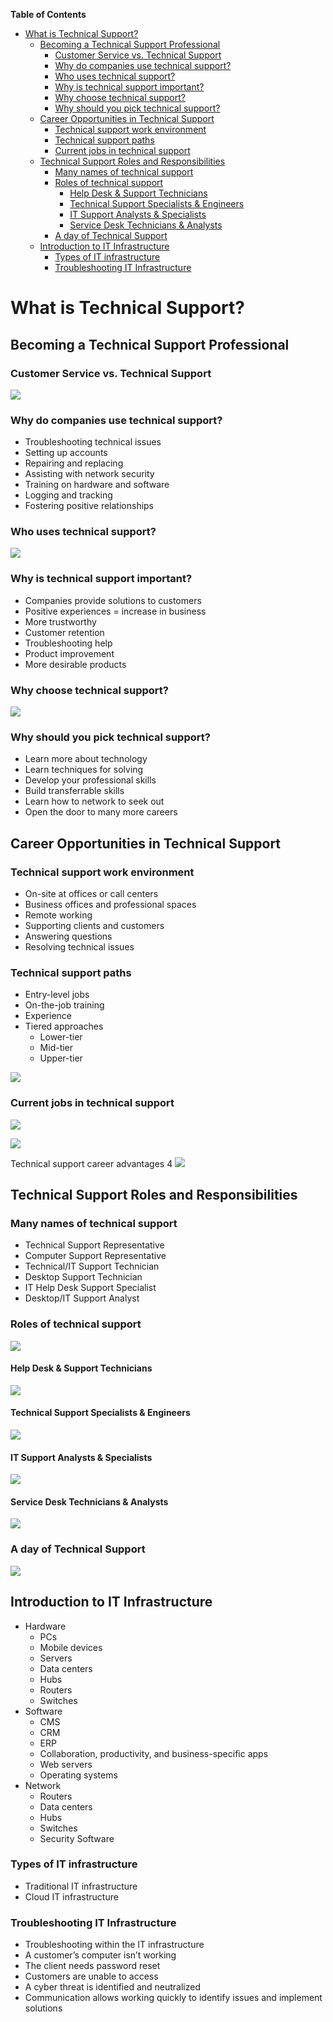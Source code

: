 <!-- START doctoc generated TOC please keep comment here to allow auto update -->
<!-- DON'T EDIT THIS SECTION, INSTEAD RE-RUN doctoc TO UPDATE -->
**Table of Contents**

- [What is Technical Support?](#what-is-technical-support)
  - [Becoming a Technical Support Professional](#becoming-a-technical-support-professional)
    - [Customer Service vs. Technical Support](#customer-service-vs-technical-support)
    - [Why do companies use technical support?](#why-do-companies-use-technical-support)
    - [Who uses technical support?](#who-uses-technical-support)
    - [Why is technical support important?](#why-is-technical-support-important)
    - [Why choose technical support?](#why-choose-technical-support)
    - [Why should you pick technical support?](#why-should-you-pick-technical-support)
  - [Career Opportunities in Technical Support](#career-opportunities-in-technical-support)
    - [Technical support work environment](#technical-support-work-environment)
    - [Technical support paths](#technical-support-paths)
    - [Current jobs in technical support](#current-jobs-in-technical-support)
  - [Technical Support Roles and Responsibilities](#technical-support-roles-and-responsibilities)
    - [Many names of technical support](#many-names-of-technical-support)
    - [Roles of technical support](#roles-of-technical-support)
      - [Help Desk & Support Technicians](#help-desk--support-technicians)
      - [Technical Support Specialists & Engineers](#technical-support-specialists--engineers)
      - [IT Support Analysts & Specialists](#it-support-analysts--specialists)
      - [Service Desk Technicians & Analysts](#service-desk-technicians--analysts)
    - [A day of Technical Support](#a-day-of-technical-support)
  - [Introduction to IT Infrastructure](#introduction-to-it-infrastructure)
    - [Types of IT infrastructure](#types-of-it-infrastructure)
    - [Troubleshooting IT Infrastructure](#troubleshooting-it-infrastructure)

<!-- END doctoc generated TOC please keep comment here to allow auto update -->

# What is Technical Support?

## Becoming a Technical Support Professional

### Customer Service vs. Technical Support

![](images/Pasted%20image%2020230222105636.png)

### Why do companies use technical support?

- Troubleshooting technical issues
- Setting up accounts
- Repairing and replacing
- Assisting with network security
- Training on hardware and software
- Logging and tracking
- Fostering positive relationships

### Who uses technical support?

![](images/Pasted%20image%2020230222105840.png)

### Why is technical support important?

- Companies provide solutions to customers
- Positive experiences = increase in business
- More trustworthy
- Customer retention
- Troubleshooting help
- Product improvement
- More desirable products

### Why choose technical support?

![](images/Pasted%20image%2020230222110047.png)

### Why should you pick technical support?

- Learn more about technology
- Learn techniques for solving
- Develop your professional skills
- Build transferrable skills
- Learn how to network to seek out
- Open the door to many more careers

## Career Opportunities in Technical Support

### Technical support work environment

- On-site at offices or call centers
- Business offices and professional spaces
- Remote working
- Supporting clients and customers
- Answering questions
- Resolving technical issues

### Technical support paths

- Entry-level jobs
- On-the-job training
- Experience
- Tiered approaches
	- Lower-tier
	- Mid-tier
	- Upper-tier

![](images/Pasted%20image%2020230222110922.png)

### Current jobs in technical support

![](images/Pasted%20image%2020230222111040.png)

![](images/Pasted%20image%2020230222111114.png)

Technical support career advantages
4
![](images/Pasted%20image%2020230222111211.png)

## Technical Support Roles and Responsibilities

### Many names of technical support

- Technical Support Representative
- Computer Support Representative
- Technical/IT Support Technician
- Desktop Support Technician
- IT Help Desk Support Specialist
- Desktop/IT Support Analyst

### Roles of technical support

![](images/Pasted%20image%2020230222111617.png)

#### Help Desk & Support Technicians

![](images/Pasted%20image%2020230222111722.png)

#### Technical Support Specialists & Engineers

![](images/Pasted%20image%2020230222111847.png)

#### IT Support Analysts & Specialists

![](images/Pasted%20image%2020230222111931.png)

#### Service Desk Technicians & Analysts

![](images/Pasted%20image%2020230222112008.png)

### A day of Technical Support

![](images/Pasted%20image%2020230222112058.png)

## Introduction to IT Infrastructure

- Hardware
	- PCs
	- Mobile devices
	- Servers
	- Data centers
	- Hubs
	- Routers
	- Switches
- Software
	- CMS
	- CRM
	- ERP
	- Collaboration, productivity, and business-specific apps
	- Web servers
	- Operating systems
- Network
	- Routers
	- Data centers
	- Hubs
	- Switches
	- Security Software

### Types of IT infrastructure

- Traditional IT infrastructure
- Cloud IT infrastructure

### Troubleshooting IT Infrastructure

- Troubleshooting within the IT infrastructure
- A customer’s computer isn’t working
- The client needs password reset
- Customers are unable to access
- A cyber threat is identified and neutralized
- Communication allows working quickly to identify issues and implement solutions

